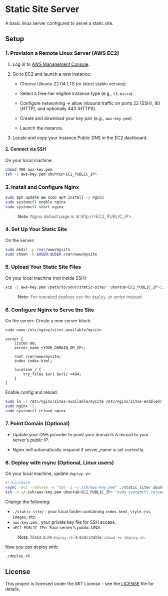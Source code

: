 # Static Site Server
A basic linux server configured to serve a static site.

## Setup
### 1. Provision a Remote Linux Server (AWS EC2)

1. Log in to [AWS Management Console](https://aws.amazon.com/console/).

2. Go to EC2 and launch a new instance:

    - Choose Ubuntu 22.04 LTS (or latest stable version).

    - Select a free-tier eligible instance type (e.g., `t3.micro`).

    - Configure networking → allow inbound traffic on ports 22 (SSH), 80 (HTTP), and optionally 443 (HTTPS).

    - Create and download your key pair (e.g., `aws-key.pem`).

    - Launch the instance.

3. Locate and copy your instance Public DNS in the EC2 dashboard.
#### 2. Connect via SSH
On your local machine:
```bash
chmod 400 aws-key.pem
ssh -i aws-key.pem ubuntu@<EC2_PUBLIC_IP>
```
### 3. Install and Configure Nginx
```bash
sudo apt update && sudo apt install -y nginx
sudo systemctl enable nginx
sudo systemctl start nginx
```
> **Note**: Nginx default page is at http://<EC2_PUBLIC_IP>.
### 4. Set Up Your Static Site
On the server:
```bash
sudo mkdir -p /var/www/mysite
sudo chown -R $USER:$USER /var/www/mysite
```

### 5. Upload Your Static Site Files
On your local machine (not inside SSH):
```bash
scp -i aws-key.pem /path/to/your/static-site/* ubuntu@<EC2_PUBLIC_IP>:/var/www/mysite/
```
>**Note:** For repeated deploys use the `deploy.sh` script instead.
### 6. Configure Nginx to Serve the Site
On the server:
Create a new server block:
```bash
sudo nano /etc/nginx/sites-available/mysite
```
```nginx
server {
    listen 80;
    server_name <YOUR_DOMAIN_OR_IP>;

    root /var/www/mysite;
    index index.html;

    location / {
        try_files $uri $uri/ =404;
    }
}
```

Enable config and reload:
```bash
sudo ln -s /etc/nginx/sites-available/mysite /etc/nginx/sites-enabled/
sudo nginx -t
sudo systemctl reload nginx
```
### 7. Point Domain (Optional)

- Update your DNS provider to point your domain’s A record to your server’s public IP.

- Nginx will automatically respond if server_name is set correctly.

### 8. Deploy with rsync (Optional, Linux users)
On your local machine, update `deploy.sh`:
```bash
#!/bin/bash
rsync -avz --delete -e "ssh -i ~/.ssh/aws-key.pem" ./static_site/ ubuntu@<EC2_PUBLIC_IP>:/var/www/mysite
ssh -i ~/.ssh/aws-key.pem ubuntu@<EC2_PUBLIC_IP> "sudo systemctl reload nginx"
```
Change the following:
- `./static_site/` : your local folder containing `index.html`, `style.css`, `images`, etc.
- `aws-key.pem` : your private key file for SSH access.
- `<EC2_PUBLIC_IP>`: Your server’s public DNS.
> **Note**: Make sure `deploy.sh` is executable: `chmod +x deploy.sh`.

Now you can deploy with:
```bash
./deploy.sh
```

## License

This project is licensed under the MIT License - see the [LICENSE](https://github.com/MGhaith/Static-Site-Server/blob/main/LICENSE) file for details.
